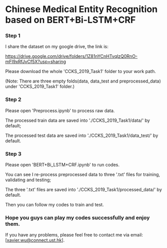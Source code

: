 # Chinese Medical Entity Recognition based on BERT+Bi-LSTM+CRF 

### Step 1

I share the dataset on my google drive, the link is: 

https://drive.google.com/drive/folders/1Z81nYCnHTvqlzQ0RnO-mFI9xRfJvCf5X?usp=sharing

Please download the whole 'CCKS_2019_Task1' folder to your work path.

(Note: There are three empty folds(data, data_test and preprocessed_data) under 'CCKS_2019_Task1' folder.)
	
	
### Step 2

Please open 'Preprocess.ipynb' to process raw data.

The processed train data are saved into './CCKS_2019_Task1/data/' by default; 

The processed test data are saved into './CCKS_2019_Task1/data_test/' by default.


### Step 3

Please open 'BERT+Bi_LSTM+CRF.ipynb' to run codes.

You can see I re-process preprocessed data to three '.txt' files for training, validating and testing; 

The three '.txt' files are saved into './CCKS_2019_Task1/processed_data/' by default.

Then you can follow my codes to train and test.


### Hope you guys can play my codes successfully and enjoy them.

If you have any problems, please feel free to contact me via email: [xavier.wu@connect.ust.hk]. 

